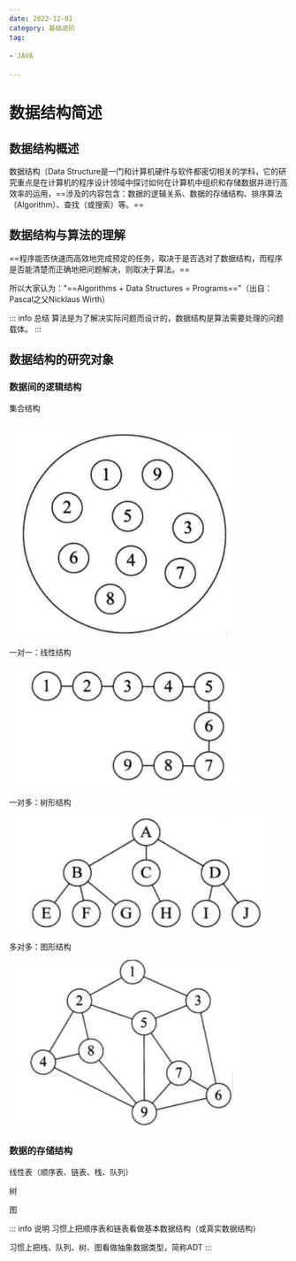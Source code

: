 ```yaml
---
date: 2022-12-01
category: 基础进阶
tag:

- JAVA

---
```


# 数据结构简述

## 数据结构概述

数据结构（Data
Structure是一门和计算机硬件与软件都密切相关的学科，它的研究重点是在计算机的程序设计领域中探讨如何在计算机中组织和存储数据并进行高效率的运用，==涉及的内容包含：数据的逻辑关系、数据的存储结构、排序算法（Algorithm）、查找（或搜索）等。==

## 数据结构与算法的理解

==程序能否快速而高效地完成预定的任务，取决于是否选对了数据结构，而程序是否能清楚而正确地把问题解决，则取决于算法。==

所以大家认为："==Algorithms + Data Structures = Programs=="（出自：Pascal之父Nicklaus Wirth）

::: info 总结
算法是为了解决实际问题而设计的，数据结构是算法需要处理的问题载体。
:::

## 数据结构的研究对象

### 数据间的逻辑结构

集合结构

![img.png](../images/data-structure1.png)

一对一：线性结构

![img.png](../images/data-structure2.png)

一对多：树形结构

![img.png](../images/data-structure3.png)

多对多：图形结构

![img.png](../images/data-structure4.png)

### 数据的存储结构

线性表（顺序表、链表、栈、队列）

树

图

::: info 说明
习惯上把顺序表和链表看做基本数据结构（或真实数据结构）

习惯上把栈、队列、树、图看做抽象数据类型，简称ADT
:::
